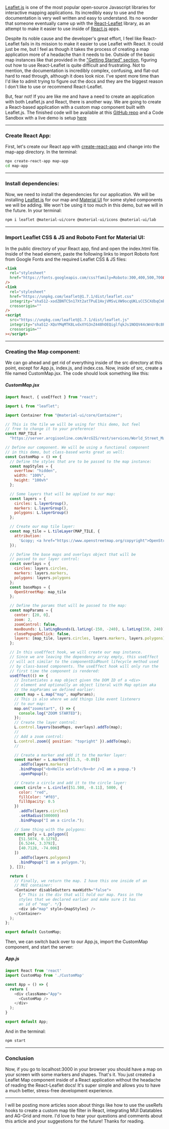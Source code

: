 [Leaflet.js](https://leafletjs.com/index.html) is one of the most popular open-source Javascript libraries for interactive mapping applications. Its incredibly easy to use and the documentation is very well written and easy to understand. Its no wonder that someone eventually came up with the [React-Leaflet](https://react-leaflet.js.org/) library, as an attempt to make it easier to use inside of [React.js](https://reactjs.org/) apps.

Despite its noble cause and the developer's great effort, I feel like React-Leaflet fails in its mission to make it easier to use Leaflet with React. It could just be me, but I feel as though it takes the process of creating a map application more of a headache than it needs to be. Outside of the basic map instances like that provided in the ["Getting Started" section](https://react-leaflet.js.org/docs/start-setup), figuring out how to use React-Leaflet is quite difficult and frustrating. Not to mention, the documentation is incredibly complex, confusing, and flat-out hard to read through, although it does look nice. I've spent more time than I'd like to admit trying to figure out the docs and they are the biggest reason I don't like to use or recommend React-Leaflet.

But, fear not! If you are like me and have a need to create an application with both Leaflet.js and React, there is another way. We are going to create a React-based application with a custom map component built with Leaflet.js. The finished code will be available at this [GitHub repo](https://github.com/jharris711/Custom-React-Leaflet-Component-Demo) and a Code Sandbox with a live demo is setup [here](https://codesandbox.io/s/nostalgic-kare-kbpye?file=/README.md)

---

### Create React App:

First, let's create our React app with [create-react-app](https://reactjs.org/docs/create-a-new-react-app.html) and change into the map-app directory. In the terminal:

```bash
npx create-react-app map-app
cd map-app
```

---

### Install dependencies:

Now, we need to install the dependencies for our application. We will be installing [Leaflet.js](https://leafletjs.com/) for our map and [Material UI](https://material-ui.com/) for some styled components we will be adding. We won't be using it too much in this demo, but we will in the future. In your terminal:

```bash
npm i leaflet @material-ui/core @material-ui/icons @material-ui/lab
```

---

### Import Leaflet CSS & JS and Roboto Font for Material UI:

In the public directory of your React app, find and open the index.html file. Inside of the head element, paste the following links to import Roboto font from Google Fonts and the required Leaflet CSS & JS files:

```html
<link
  rel="stylesheet"
  href="https://fonts.googleapis.com/css?family=Roboto:300,400,500,700&display=swap"
/>
<link
  rel="stylesheet"
  href="https://unpkg.com/leaflet@1.7.1/dist/leaflet.css"
  integrity="sha512-xodZBNTC5n17Xt2atTPuE1HxjVMSvLVW9ocqUKLsCC5CXdbqCmblAshOMAS6/keqq/sMZMZ19scR4PsZChSR7A=="
  crossorigin=""
/>
<script
  src="https://unpkg.com/leaflet@1.7.1/dist/leaflet.js"
  integrity="sha512-XQoYMqMTK8LvdxXYG3nZ448hOEQiglfqkJs1NOQV44cWnUrBc8PkAOcXy20w0vlaXaVUearIOBhiXZ5V3ynxwA=="
  crossorigin=""
></script>
```

---

### Creating the Map component:

We can go ahead and get rid of everything inside of the src directory at this point, except for App.js, index.js, and index.css. Now, inside of src, create a file named CustomMap.jsx. The code should look something like this:

##### CustomMap.jsx

```javascript
import React, { useEffect } from "react";

import L from "leaflet";

import Container from "@material-ui/core/Container";

// This is the tile we will be using for this demo, but feel
// free to change it to your preference!
const MAP_TILE =
  "https://server.arcgisonline.com/ArcGIS/rest/services/World_Street_Map/MapServer/tile/{z}/{y}/{x}";

// Define our component. We will be using a functional component
// in this demo, but class-based works great as well:
const CustomMap = () => {
  // Define the styles that are to be passed to the map instance:
  const mapStyles = {
    overflow: "hidden",
    width: "100%",
    height: "100vh"
  };

  // Some layers that will be applied to our map:
  const layers = {
    circles: L.layerGroup(),
    markers: L.layerGroup(),
    polygons: L.layerGroup()
  };

  // Create our map tile layer:
  const map_tile = L.tileLayer(MAP_TILE, {
    attribution:
      '&copy; <a href="https://www.openstreetmap.org/copyright">OpenStreetMap</a> contributors'
  });

  // Define the base maps and overlays object that will be
  // passed to our layer control:
  const overlays = {
    circles: layers.circles,
    markers: layers.markers,
    polygons: layers.polygons
  };
  const baseMaps = {
    OpenStreetMap: map_tile
  };

  // Define the params that will be passed to the map:
  const mapParams = {
    center: [20, 0],
    zoom: 2,
    zoomControl: false,
    maxBounds: L.latLngBounds(L.latLng(-150, -240), L.latLng(150, 240)),
    closePopupOnClick: false,
    layers: [map_tile, layers.circles, layers.markers, layers.polygons]
  };

  // In this useEffect hook, we will create our map instance.
  // Since we are leaving the dependency array empty, this useEffect
  // will act similar to the componentDidMount lifecycle method used
  // by class-based components. The useEffect hook will only run the
  // first time the component is rendered:
  useEffect(() => {
    // Instantiates a map object given the DOM ID of a <div>
    // element and optionally an object literal with Map option aka
    // the mapParams we defined earlier:
    const map = L.map("map", mapParams);
    // This is also where we add things like event listeners
    // to our map:
    map.on("zoomstart", () => {
      console.log("ZOOM STARTED");
    });
    // Create the layer control:
    L.control.layers(baseMaps, overlays).addTo(map);
    //
    // Add a zoom control:
    L.control.zoom({ position: "topright" }).addTo(map);
    //

    // Create a marker and add it to the marker layer:
    const marker = L.marker([51.5, -0.09])
      .addTo(layers.markers)
      .bindPopup("<b>Hello world!</b><br />I am a popup.")
      .openPopup();

    // Create a circle and add it to the circle layer:
    const circle = L.circle([51.508, -0.11], 5000, {
      color: "red",
      fillColor: "#f03",
      fillOpacity: 0.5
    })
      .addTo(layers.circles)
      .setRadius(500000)
      .bindPopup("I am a circle.");

    // Same thing with the polygons:
    const poly = L.polygon([
      [51.5074, 0.1278],
      [6.5244, 3.3792],
      [40.7128, -74.006]
    ])
      .addTo(layers.polygons)
      .bindPopup("I am a polygon.");
  }, []);

  return (
    // Finally, we return the map. I have this one inside of an
    // MUI container:
    <Container disableGutters maxWidth="false">
      {/* This is the div that will hold our map. Pass in the 
      styles that we declared earlier and make sure it has 
      an id of "map". */}
      <div id="map" style={mapStyles} />
    </Container>
  );
};

export default CustomMap;
```

Then, we can switch back over to our App.js, import the CustomMap component, and start the server:

##### App.js

```Javascript
import React from 'react'
import CustomMap from './CustomMap'

const App = () => {
  return (
    <div className="App">
      <CustomMap />
    </div>
  );
}

export default App;
```

And in the terminal:

```bash
npm start
```

---

### Conclusion

Now, if you go to localhost:3000 in your browser you should have a map on your screen with some markers and shapes. That's it. You just created a Leaflet Map component inside of a React application without the headache of reading the React-Leaflet docs! It's super simple and allows you to have a much better, stress-free development experience.

---

I will be posting more articles soon about things like how to use the useRefs hooks to create a custom map tile filter in React, integrating MUI Datatables and AG-Grid and more. I'd love to hear your questions and comments about this article and your suggestions for the future! Thanks for reading.
